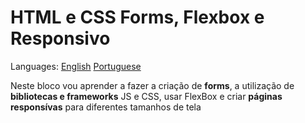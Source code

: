 # HTML e CSS Forms, Flexbox e Responsivo

Languages: [English](https://github.com/mayusatori/trybe-exercises/blob/main/exercises/B6/README.en.md#html-and-css-forms-flexbox-and-responsive) [Portuguese](https://github.com/mayusatori/trybe-exercises/tree/main/exercises/B6#html-e-css-forms-flexbox-e-responsivo)

Neste bloco vou aprender a fazer a criação de **forms**, a utilização de **bibliotecas e frameworks** JS e CSS, usar FlexBox e criar **páginas responsívas** para diferentes tamanhos de tela 
